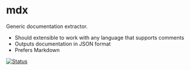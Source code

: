 # mdx

Generic documentation extractor.

* Should extensible to work with any language that supports comments
* Outputs documentation in JSON format
* Prefers Markdown

[![Status](https://travis-ci.org/rstacruz/mdx.svg?branch=master)](https://travis-ci.org/rstacruz/mdx "See test builds")
